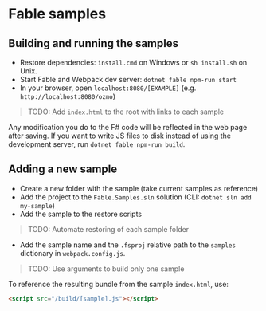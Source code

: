 # Fable samples

## Building and running the samples

- Restore dependencies: `install.cmd` on Windows or `sh install.sh` on Unix.
- Start Fable and Webpack dev server: `dotnet fable npm-run start`
- In your browser, open `localhost:8080/[EXAMPLE]` (e.g. `http://localhost:8080/ozmo`)

> TODO: Add `index.html` to the root with links to each sample

Any modification you do to the F# code will be reflected in the web page after saving.
If you want to write JS files to disk instead of using the development server,
run `dotnet fable npm-run build`.

## Adding a new sample

- Create a new folder with the sample (take current samples as reference)
- Add the project to the `Fable.Samples.sln` solution (CLI: `dotnet sln add my-sample`)
- Add the sample to the restore scripts

> TODO: Automate restoring of each sample folder

- Add the sample name and the `.fsproj` relative path to the `samples`
   dictionary in `webpack.config.js`.

> TODO: Use arguments to build only one sample

To reference the resulting bundle from the sample `index.html`, use:

```html
<script src="/build/[sample].js"></script>
```


